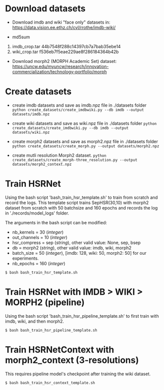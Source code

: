 # Download datasets

- Download imdb and wiki "face only" datasets in:
https://data.vision.ee.ethz.ch/cvl/rrothe/imdb-wiki/

- md5sum
1. imdb_crop.tar 44b7548f288c14397cb7a7bab35ebe14
2. wiki_crop.tar f536eb7f5eae229ae8f286184364b42b

- Download morph2 (MORPH Academic Set) dataset:
https://uncw.edu/myuncw/research/innovation-commercialization/technology-portfolio/morph

# Create datasets

- create imdb datasets and save as imdb.npz file in ./datasets folder
``` python create_datasets/create_imdbwiki.py --db imdb --output datasets/imdb.npz ```
- create wiki datasets and save as wiki.npz file in ./datasets folder
``` python create_datasets/create_imdbwiki.py --db imdb --output datasets/wiki.npz ```
- create morph2 datasets and save as morph2.npz file in ./datasets folder
``` python create_datasets/create_morph.py --output datasets/morph2.npz ```

- create mutli resolution Morph2 dataset.
``` python create_datasets/create_morph-three_resolution.py --output datasets/morph2_context.npz ```

# Train HSRNet
Using the bash script 'bash_train_hsr_template.sh' to train from scratch and record the logs.
This template script trains SepHSR(30,10) with morph2 dataset from scratch with 50 batchsize and 160 epochs and records the log in './records/model_logs' folder.

The arguments in the bash script can be modified:

- nb_kernels = 30 (*integer*)
- out_channels = 10 (*integer*)
- hsr_compress = sep (*string*),  other valid value: None, sep, bsep
- db = morph2 (*string*), other valid value: imdb, wiki, morph2
- batch_size = 50 (*integer*), [imdb: 128, wiki: 50, morph2: 50] for our experiments.
- nb_epochs = 160 (*integer*)

```console
$ bash bash_train_hsr_template.sh
```

# Train HSRNet with IMDB > WIKI > MORPH2 (pipeline)
Using the bash script 'bash_train_hsr_pipeline_template.sh' to first train with imdb, wiki, and then morph2.

```console
$ bash bash_train_hsr_pipeline_template.sh
```

# Train HSRNetContext with morph2_context (3-resolutions)
This requires pipeline model's checkpoint after training the wiki dataset.
```console
$ bash bash_train_hsr_context_template.sh
```
